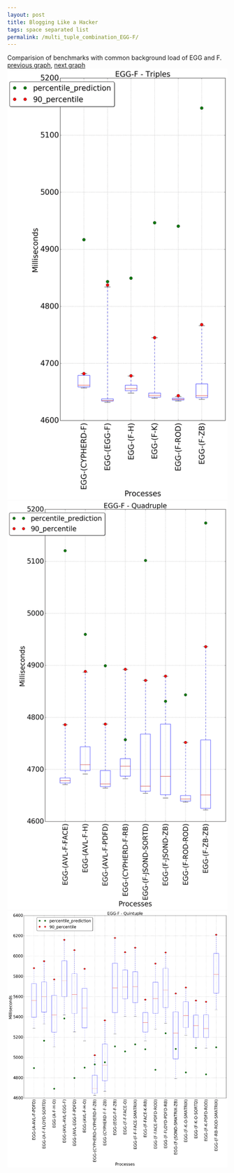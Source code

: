 ```yaml
---
layout: post
title: Blogging Like a Hacker
tags: space separated list
permalink: /multi_tuple_combination_EGG-F/
---
```


Comparision of benchmarks with common background load of EGG and F.
[previous graph](./multi_tuple_combination_EGG-FLOYD/), [next graph](./multi_tuple_combination_EGG-H/)
<img src="./images/triple/EGG/EGG-F_box.png" alt="graph figure"><img src="./images/quadruple/EGG/EGG-F_box.png" alt="graph figure"><img src="./images/quintuple/EGG/EGG-F_box.png" alt="graph figure">